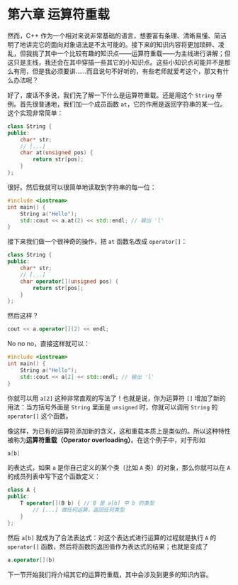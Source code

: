 # 第六章 运算符重载

然而，C++ 作为一个相对来说非常基础的语言，想要富有条理、清晰易懂、简洁明了地讲完它的面向对象语法是不太可能的。接下来的知识内容将更加琐碎、凌乱，但我挑了其中一个比较有趣的知识点——运算符重载——为主线进行讲解；但这只是主线，我还会在其中穿插一些其它的小知识点。这些小知识点可能并不是那么有用，但是我必须要讲……而且说句不好听的，有些老师就爱考这个，那又有什么办法呢？

好了，废话不多说，我们先了解一下什么是运算符重载。还是用这个 `String` 举例。首先很普通地，我们加一个成员函数 `at`，它的作用是返回字符串的某一位。这个实现非常简单：
```cpp
class String {
public:
    char* str;
    // [...]
    char at(unsigned pos) {
        return str[pos];
    }
};
```

很好。然后我就可以很简单地读取到字符串的每一位：
```cpp
#include <iostream>
int main() {
    String a("Hello");
    std::cout << a.at(2) << std::endl; // 输出 'l'
}
```

接下来我们做一个很神奇的操作，把 `at` 函数名改成 `operator[]`：
```cpp
class String {
public:
    char* str;
    // [...]
    char operator[](unsigned pos) {
        return str[pos];
    }
};
```
然后这样？
```cpp
cout << a.operator[](2) << endl;
```
No no no，直接这样就可以：
```cpp
#include <iostream>
int main() {
    String a("Hello");
    std::cout << a[2] << std::endl; // 输出 'l'
}
```

你就可以用 `a[2]` 这种非常直观的写法了！也就是说，你为运算符 `[]` 增加了新的用法：当方括号外面是 `String` 里面是 `unsigned` 时，你就可以调用 `String` 的 `operator[]` 这个函数。

像这样，为已有的运算符添加新的含义，这和重载本质上是类似的。所以这种特性被称为**运算符重载（Operator overloading）**。在这个例子中，对于形如
```cpp
a[b]
```
的表达式，如果 `a` 是你自己定义的某个类（比如 `A` 类）的对象，那么你就可以在 `A` 的成员列表中写下这个函数定义：
```cpp
class A {
public:
    T operator[](B b) { // B 是 a[b] 中 b 的类型
        // [...] 做任何运算，返回任何类型
    }
};
```
然后 `a[b]` 就成为了合法表达式：对这个表达式进行运算的过程就是执行 `A` 的 `operator[]` 函数，然后将函数的返回值作为表达式的结果；也就是变成了
```cpp
a.operator[](b)
```

下一节开始我们将介绍其它的运算符重载，其中会涉及到更多的知识内容。